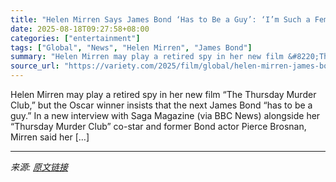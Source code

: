 ```yaml
---
title: "Helen Mirren Says James Bond ‘Has to Be a Guy’: ‘I’m Such a Feminist’ but ‘You Can’t Have a Woman. It Just Doesn’t Work’"
date: 2025-08-18T09:27:58+08:00
categories: ["entertainment"]
tags: ["Global", "News", "Helen Mirren", "James Bond"]
summary: "Helen Mirren may play a retired spy in her new film &#8220;The Thursday Murder Club,&#8221; but the Oscar winner insists that the next James Bond &#8220;has to be a guy.&#8221; In a new interview with"
source_url: "https://variety.com/2025/film/global/helen-mirren-james-bond-must-be-a-guy-woman-doesnt-work-1236491708/"
---
```


Helen Mirren may play a retired spy in her new film &#8220;The Thursday Murder Club,&#8221; but the Oscar winner insists that the next James Bond &#8220;has to be a guy.&#8221; In a new interview with Saga Magazine (via BBC News) alongside her &#8220;Thursday Murder Club&#8221; co-star and former Bond actor Pierce Brosnan, Mirren said her [&#8230;]

---

*来源: [原文链接](https://variety.com/2025/film/global/helen-mirren-james-bond-must-be-a-guy-woman-doesnt-work-1236491708/)*
